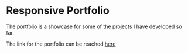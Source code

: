 # Responsive Portfolio

The portfolio is a showcase for some of the projects I have developed so far.

The link for the portfolio can be reached [here](https://asifchoudhury.github.io/portfolio)
